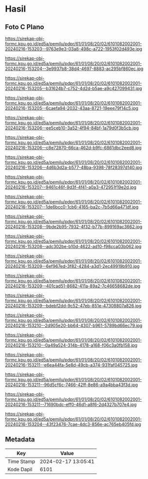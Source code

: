 # Hasil

## Foto C Plano

https://sirekap-obj-formc.kpu.go.id/ed5a/pemilu/pdpr/61/01/08/20/02/6101082002001-20240216-153203--9763e9e3-03a8-498c-a722-1953f02d493e.jpg

https://sirekap-obj-formc.kpu.go.id/ed5a/pemilu/pdpr/61/01/08/20/02/6101082002001-20240216-153204--3e9937b8-38d4-4697-8883-ac295bf860ec.jpg

https://sirekap-obj-formc.kpu.go.id/ed5a/pemilu/pdpr/61/01/08/20/02/6101082002001-20240216-153205--b31624b7-c752-4d2d-b5ae-a9c427099431.jpg

https://sirekap-obj-formc.kpu.go.id/ed5a/pemilu/pdpr/61/01/08/20/02/6101082002001-20240216-153205--6caefa94-2032-43aa-8721-19eee79f14c5.jpg

https://sirekap-obj-formc.kpu.go.id/ed5a/pemilu/pdpr/61/01/08/20/02/6101082002001-20240216-153206--ee5ceb10-3a52-4f94-84bf-1a79d0f3b5cb.jpg

https://sirekap-obj-formc.kpu.go.id/ed5a/pemilu/pdpr/61/01/08/20/02/6101082002001-20240216-153206--c8e72870-66ca-462d-b9fc-6861dbc2eed8.jpg

https://sirekap-obj-formc.kpu.go.id/ed5a/pemilu/pdpr/61/01/08/20/02/6101082002001-20240216-153206--4d6b3d2a-b577-48ba-9398-78f28397d140.jpg

https://sirekap-obj-formc.kpu.go.id/ed5a/pemilu/pdpr/61/01/08/20/02/6101082002001-20240216-153207--9461c46f-9d3f-4f41-a0a3-472951f19e2d.jpg

https://sirekap-obj-formc.kpu.go.id/ed5a/pemilu/pdpr/61/01/08/20/02/6101082002001-20240216-153207--1de6bcc0-1cb6-4165-ba2c-7b5d66a471df.jpg

https://sirekap-obj-formc.kpu.go.id/ed5a/pemilu/pdpr/61/01/08/20/02/6101082002001-20240216-153208--9bde2b95-7932-4f32-b77b-899169ac3662.jpg

https://sirekap-obj-formc.kpu.go.id/ed5a/pemilu/pdpr/61/01/08/20/02/6101082002001-20240216-153208--adc302be-b10d-4622-ad10-f98cca03b062.jpg

https://sirekap-obj-formc.kpu.go.id/ed5a/pemilu/pdpr/61/01/08/20/02/6101082002001-20240216-153209--6ef967ed-3f82-4284-a3d1-2ec49919b910.jpg

https://sirekap-obj-formc.kpu.go.id/ed5a/pemilu/pdpr/61/01/08/20/02/6101082002001-20240216-153209--401cad51-8682-411a-89a2-7c46658682de.jpg

https://sirekap-obj-formc.kpu.go.id/ed5a/pemilu/pdpr/61/01/08/20/02/6101082002001-20240216-153209--bdebf2dd-9c52-47eb-851e-47308807a826.jpg

https://sirekap-obj-formc.kpu.go.id/ed5a/pemilu/pdpr/61/01/08/20/02/6101082002001-20240216-153210--2d905e20-bb64-4307-b961-5789bd66ec79.jpg

https://sirekap-obj-formc.kpu.go.id/ed5a/pemilu/pdpr/61/01/08/20/02/6101082002001-20240216-153210--0a49a524-314b-4178-a168-f06c3a0fb158.jpg

https://sirekap-obj-formc.kpu.go.id/ed5a/pemilu/pdpr/61/01/08/20/02/6101082002001-20240216-153211--e6ea44fa-5e8d-49cb-a374-931faf045725.jpg

https://sirekap-obj-formc.kpu.go.id/ed5a/pemilu/pdpr/61/01/08/20/02/6101082002001-20240216-153211--96d5cf6c-7466-42ff-8e86-a9a4bba43f3d.jpg

https://sirekap-obj-formc.kpu.go.id/ed5a/pemilu/pdpr/61/01/08/20/02/6101082002001-20240216-153211--71690bdc-eff0-46d1-a8f6-2d4327b707e4.jpg

https://sirekap-obj-formc.kpu.go.id/ed5a/pemilu/pdpr/61/01/08/20/02/6101082002001-20240216-153204--43f23476-7cae-4dc3-856e-ac765eb405fd.jpg


## Metadata

| Key        | Value               |
| ---------- | ------------------- |
| Time Stamp | 2024-02-17 13:05:41 |
| Kode Dapil | 6101                |



